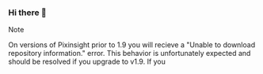 ### Hi there 👋

> [!NOTE]
> On versions of Pixinsight prior to 1.9 you will recieve a "Unable to download repository information." error.
> This behavior is unfortunately expected and should be resolved if you upgrade to v1.9.
> If you

<!--
**xb4r7x/xb4r7x** is a ✨ _special_ ✨ repository because its `README.md` (this file) appears on your GitHub profile.

Here are some ideas to get you started:

- 🔭 I’m currently working on ...
- 🌱 I’m currently learning ...
- 👯 I’m looking to collaborate on ...
- 🤔 I’m looking for help with ...
- 💬 Ask me about ...
- 📫 How to reach me: ...
- 😄 Pronouns: ...
- ⚡ Fun fact: ...
-->
